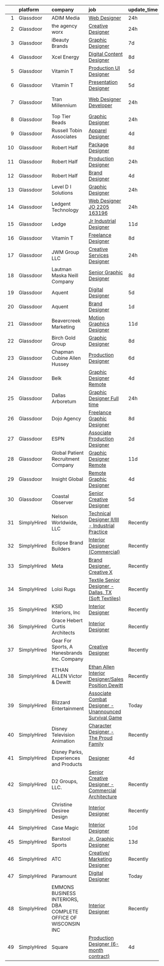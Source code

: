 

|    | platform    | company                                                         | job                                                                                                                                                                                                                                                                                                                                                                                                                                                                                                                                                                                                                                                                                                                                                                                                                                                                                                                                                                                               | update_time   | location            |
|---:|:------------|:----------------------------------------------------------------|:--------------------------------------------------------------------------------------------------------------------------------------------------------------------------------------------------------------------------------------------------------------------------------------------------------------------------------------------------------------------------------------------------------------------------------------------------------------------------------------------------------------------------------------------------------------------------------------------------------------------------------------------------------------------------------------------------------------------------------------------------------------------------------------------------------------------------------------------------------------------------------------------------------------------------------------------------------------------------------------------------|:--------------|:--------------------|
|  1 | Glassdoor   | ADIM Media                                                      | [Web Designer](https://www.glassdoor.com/partner/jobListing.htm?pos=105&ao=1110586&s=58&guid=000001811e0e37d8b7fb0f1f6c9da0bc&src=GD_JOB_AD&t=SR&vt=w&ea=1&cs=1_1c661e4e&cb=1654066657567&jobListingId=1007905274880&cpc=F17331D9BECC482A&jrtk=3-0-1g4f0se00r153801-1g4f0se0c2pv8000-e40207b08fac0744--6NYlbfkN0BQMKHQjxjBsnNBi8J4bHDqE5hUr-BcChr3ot8YlRgznRryYqwhtedggoa2K0QHpAQuZ8JRKhxofVBUya1JBBXMwoleZSj3j8PmrXEjLhb_0IwbcjmWd4espX_VjNznB1wgqv7CFSqNYMXiGe7TlvxdTNqylDLNHlAYbzx9bIe8TvQDsiHIZfFkv8lGLISXU5hilgspcR2-cIXZ2dFHu1NZeSoqhinwt-a6S7fcaS94W-c_ilMhJxalPCZtJus6o5S5DmVYQ4y-cyeSieJAfp3h8wT4TgWyscuxAzNNT55tKBPWqhu9haBgBRqJ8pg8QLAxO05dhVTAtCzct_F8PPAql9xotYq1RljbMXlSv206fowNKf6tFB0cUsFjQP5jFVr1X7AMUfpYrIsLw9KpXLIp6echNe7xzO2jmROdFLtq8vqr-Y96u52F4q7J20Ivvo8qMN0aXZEHtiDu5wxw1fMYVGQV0GXPXeDSH9NWCVPDuZG0YJ-lVtwv3sry5lzgtNs%3D)                                                                                                                                             | 24h           | Tomball, TX         |
|  2 | Glassdoor   | the agency worx                                                 | [Creative Designer](https://www.glassdoor.com/partner/jobListing.htm?pos=125&ao=1110586&s=58&guid=000001811e0e37d8b7fb0f1f6c9da0bc&src=GD_JOB_AD&t=SR&vt=w&ea=1&cs=1_e39611ae&cb=1654066657571&jobListingId=1007907439899&cpc=334ABAF5D42DC775&jrtk=3-0-1g4f0se00r153801-1g4f0se0c2pv8000-cbea21107617d707--6NYlbfkN0CNOKpjDIEH11s39GTuUki_mvxNbnX5BtDlH5CMrheAnKze_5JrwQ4joDkGUDohP_Q1srAZtikPiGTjdVOlzXJ0U6vOs1jkzXvlBc1AApXKEcO7f7Cgo2p29S-8yaM_AsiL2TPIOrMSjpy7rn9lv9nCoKvZItEfHCxUkDIuZ9Y5mVIpeLn0RAiDIwoBZjMVz3F3_ym7MWwJWXaffmgYPsrwro9_fa_foDwtXEYAPRd5FD9hQkhRJeimI3J5EvmhZ179GEm_Cg5Kkn8Umlhdq68iZ03aK4Ge31YQleTXJ4MJjny0SoKXyRF85M0_TTIAsh17PBp1ghC7khylT0CRhA-LYK0q22J_nYOob73Er5EQroZ24o-bkrDFRR1zm3FTMJPt7boIgwp5TxG4sBSQHCUWQmdSXwk59MScvV2mCJAlN-UcF_Q3lwxxVnNBu9eI0bHgUmeWACmt8gg6Ucporqc90K1Csp9WYDCx0jYgz-sL5CRfTVU4ZsibPkrVRt4kpto%3D)                                                                                                                                        | 24h           | Kissimmee, FL       |
|  3 | Glassdoor   | iBeauty Brands                                                  | [Graphic Designer](https://www.glassdoor.com/partner/jobListing.htm?pos=106&ao=1110586&s=58&guid=000001811e0e37d8b7fb0f1f6c9da0bc&src=GD_JOB_AD&t=SR&vt=w&ea=1&cs=1_c5f6f989&cb=1654066657567&jobListingId=1007889460296&cpc=8795CF9063CD573D&jrtk=3-0-1g4f0se00r153801-1g4f0se0c2pv8000-6ac29f4d46719f01--6NYlbfkN0Bak6EwiWOi-lH95KQGz_2IteeDTGQu8PC0CTdvZEvB8aTxCVl-Yeh_qmspGBAX3vgbxoJuzbW3FoZo6byqxCXLwNK56gfZUKijTHbUINfxmFBAYcY2Zo0iMzF5nIGQKxFqPZLLuwSb9yYcLqtdWuGuYE1VrKOIl7uGDXH6xNO85maWtBP_MC4qKz8SMUW7d89-U3BqXVv5Qu-lVEe9LtcJ_u5oPMYBdteaGvFt-C7vkwpYWbHi5KWnha6UFHK1wq2l_1RkKY4CwJSZLodGNXV7PgPmVyK7VP8wYjIJbMAEIGgk2mCfbWsdBXfKBb9io3Zw5x0NHh2gVjkvqJBYqV2jumz3JjsuLTFzQx0PnYjLLGwsrOrVaR84rBJ1nMg1M73eDPr6l13fSuFkQTYJsISlHYCbVGGDUQP0aWpPkq703J2MIn4NnqqtQOcbs7csZxbpu1uUzfTPx898l6kQCYnst_3B6TauvuYiP1UBmS2QCMWafAJDfjBv)                                                                                                                                                       | 7d            | Remote              |
|  4 | Glassdoor   | Xcel Energy                                                     | [Digital Content Designer](https://www.glassdoor.com/partner/jobListing.htm?pos=107&ao=1110586&s=58&guid=000001811e0e37d8b7fb0f1f6c9da0bc&src=GD_JOB_AD&t=SR&vt=w&cs=1_840f42cd&cb=1654066657567&jobListingId=1007886372226&cpc=4B86475FAF393599&jrtk=3-0-1g4f0se00r153801-1g4f0se0c2pv8000-9542735f28a37fff--6NYlbfkN0B-1D-e_ZYujhNkNlYyaLjJ6FcVQ233icvY0YU3o2VnplwYKKdLer6igUsC2PaWrJM_ncx7Nt_ov0DSOBXr_VXa0tpmWCtvzFB73M1K5aVbbqkl0LoHQnJsO3mtc6I6iPBleCMYXR6-CQJeCBVqNQPfZEUwi2RgUkonola2kpBwUu4vLaKFz35YdFelgRnpqOZkoZNWHrM7U2RzD84sjCZ563x_0EeEa48ddsFbQHETrC_zUziom4FWN2e0EfyzodaVE_ocH7S_gACh_ji2RKL03rgTRYqFA6C9JwHPGPg3K663754Vej_OW6uE9w0oO7M5uns5iZbtnVBEgGX-lfHErLtcganCX063aoyIZyTB0qHFMYljpcjziCBavkrTaup_6ptPKqKC_nCO3V9Bvad6_3okKPPEsIaC-r4G0NyBX6L2V5loDTVyPxed577L1gkGl37iy1ZA2iVn-VRFtHzkxC8UuqenojILLxMTLqDQXps7ltw34ae6boAgB12c7ZCQJWFfl2R84sv-Rt7MEb2MeVqbRGeVLKbR93p1AReHnd6Z7T1S2ZRgGg429GRaiioImbmImtynLTOMy6Qop1eD)                                                    | 8d            | Minneapolis, MN     |
|  5 | Glassdoor   | Vitamin T                                                       | [Production  UI  Designer](https://www.glassdoor.com/partner/jobListing.htm?pos=119&ao=1110586&s=58&guid=000001811e0e37d8b7fb0f1f6c9da0bc&src=GD_JOB_AD&t=SR&vt=w&cs=1_30b054fb&cb=1654066657570&jobListingId=1007896614953&cpc=F583A5AE0DDDFE3A&jrtk=3-0-1g4f0se00r153801-1g4f0se0c2pv8000-5adc315e5e595a80--6NYlbfkN0DMrcEu7yrtATojKJA7cEzGQ3FdRGWLh0CZQInL4ECGI6k5tN82kdM0OKoro5eXmjrIH_8JlRMO7DBQl7AN6ytiq77Z6v7UeZ80BRvvDpHChSjzw3Q3ApckQPIGavq1FEmPD2jQSXj3otZXAP2SAog0uFopwqRyKmCCUqjnU-a7M4Y7_E-6qYS3zj_Y7GCvxPQbaPpAUr_A4itzj6nt368njF1VBxly3zy8-O1CqNYVbyQ10CvOteNbYy5JzhUGBHEdpfTRxpVhhr346m9nLYdc6Mj5XagkcFNZcWVgT4T4J2TVJ1XyQgUKVgtUoBYjJ5mRvSo3OWUhrVrQJ4opXQ0HvI4R5k09D3SKEPm8wKN6-rT0q1KB6YOquCq3pg9zzkjY8I4XvK_NK5AqX3tIwGXaEaGuxuyCgM060vm0k2xIgswlWy5-hRmtVuTToPmrjvl5iJYLTh5yd_OBZhk7QAAu)                                                                                                                                                                                    | 5d            | Remote              |
|  6 | Glassdoor   | Vitamin T                                                       | [Presentation Designer](https://www.glassdoor.com/partner/jobListing.htm?pos=126&ao=1110586&s=58&guid=000001811e0e37d8b7fb0f1f6c9da0bc&src=GD_JOB_AD&t=SR&vt=w&cs=1_ee344c9d&cb=1654066657571&jobListingId=1007895708278&cpc=F41FEAB56D215062&jrtk=3-0-1g4f0se00r153801-1g4f0se0c2pv8000-6213ad1dd7598d6e--6NYlbfkN0DMrcEu7yrtATojKJA7cEzGQ3FdRGWLh0CZQInL4ECGI6k5tN82kdM0cJmh4vC7GghNqSs49E41R2aElyf9wrr8CkU5ERe_HhWoJEKhSlp19J5ugPEIXO--bJrrfg1v4V3ych6PhW-0to6wLJ7eihCXQHrOTg0nmvKMB7qJ193VeBcBGPSLlBe_hpU536RibgC-gpqvPPeMv2hv5SaaRcRAdQnCb_02HhZRbx2Tk-OCuMEJYLc7ToUV_DKuizBTKZVtJjUEr5THELrkbq5k68clBnBzGwbmKNcmaLgGQx-0GbyxicHHiLVKx4XIoRS-sbtU1mHlJ8gBcE01wHoIILyH8oWzI6arSx9tLN3eYn5QiA8wbkEacDS1n-vNcJQUAqwSTcia3ITMX8OLQXoXUzeAm4v3XdBLixiYc94MFt0iBitG9bcPZJxwbAqwSrrBqtaf7373vWzEJA%3D%3D)                                                                                                                                                                                           | 5d            | Sacramento, CA      |
|  7 | Glassdoor   | Tran Millennium                                                 | [Web Designer Developer](https://www.glassdoor.com/partner/jobListing.htm?pos=102&ao=1110586&s=58&guid=000001811e0e37d8b7fb0f1f6c9da0bc&src=GD_JOB_AD&t=SR&vt=w&ea=1&cs=1_01ce3753&cb=1654066657566&jobListingId=1007907064996&cpc=E04C949A9101C6A2&jrtk=3-0-1g4f0se00r153801-1g4f0se0c2pv8000-4380dd67a871539e--6NYlbfkN0Cp_WSJKd_Pz82imZmURPbhd3kYBsiZi4lpMLOH6vOlLMqbuwfEg4rdTEMnNBUa9kdT_zKWeShT6Iyfg-zvbcXqMxZRL1CWG_UJnWCuwoVz0jZVJFMofpckzbgiolrzAYHQFt16FPjyJ9TiDsaJTrGWQ1pQF9vVqNLYzyETa0vpithecWJGOCIgm3hICIr4lTiL6f2lonNpQOEc8f8FnpoUySjInUbn3XzaTbCUTSUVjLt9TtI2ee5NeIHD2ZX7FvJ7lgQ21WjfJZeoHlwjMxFKIKEzg0IEn0cDw3FcgNi95Hql_e96knKeRyyc7EWh0NAMYPzkiEidLSofC5P2al7-osRmNGmhl8Zise_AiCpESFKDBf89vibohFxS9cR9okAai_Rwjgdy5ylyoa9lsl7RyzFp8_AnuaLdfSdUPr-pp_HY8-XNdYYCsIYmeNwYUZBitQHA3keHN5Fe2GqW30NExu8bA2_r12qz5yDkhX7MCGkK56nvDI024btNtmldKN3CQAUfN_zWCQ%3D%3D)                                                                                                                     | 24h           | San Francisco, CA   |
|  8 | Glassdoor   | Top Tier Beads                                                  | [Graphic Designer](https://www.glassdoor.com/partner/jobListing.htm?pos=103&ao=1110586&s=58&guid=000001811e0e37d8b7fb0f1f6c9da0bc&src=GD_JOB_AD&t=SR&vt=w&ea=1&cs=1_d54250e7&cb=1654066657566&jobListingId=1007905274462&cpc=5FEB1BEB8E14EF52&jrtk=3-0-1g4f0se00r153801-1g4f0se0c2pv8000-b92a241b69feeab2--6NYlbfkN0B_LW72yx6XALo5iAcuqfwz76CHnEgjdF5aYhub4wsZ0l7hPbNjQdrGsYy9ahbShww7jW8edhn0eZRb0ncq4KnZuD9JCBNqQSchWrnDVe6bRnSaQdv6slBagv7K7f9dt_l2-_BoYb7fb59YeNwkZbh5RLm6c02IjONAA8JC1OFTVhBFFtNH0Qv-_8BDmrNxDVWhb00cS-cdBJI8INJB4yLmONHanRq5M00fd4sgxUIjAG7KxauS9VIPPKGxvy7xft8uwi-Lph6ioAtrpscDQCFFzDX6bWDC-9KV5RjvRJPdpWQSTQBwxRaQ2x39M2b0t_I5dSSIXhBRcbyAOorgGyaj4ggQSX_ezhlP_kyehw5gJ-vlvHYTHvq8t4T6yK9DepcxW8oWp5FC2VvdViT7OK4BDX5mAWq90RfzdRJA908E5w5KrPP0F3tvwtARsdWFY8mz53CWNA3T3mJefH-2fW4Kmd5pnWyrfbcx2JX39ZOU4XBNTVZtFjnqIJZ09ptUtMA%3D)                                                                                                                                         | 24h           | Tallahassee, FL     |
|  9 | Glassdoor   | Russell Tobin   Associates                                      | [Apparel Designer](https://www.glassdoor.com/partner/jobListing.htm?pos=123&ao=1110586&s=58&guid=000001811e0e37d8b7fb0f1f6c9da0bc&src=GD_JOB_AD&t=SR&vt=w&ea=1&cs=1_4e69f73f&cb=1654066657571&jobListingId=1007898526423&cpc=654405A9B1E0A9F5&jrtk=3-0-1g4f0se00r153801-1g4f0se0c2pv8000-084e6e4fc4d0e6cd--6NYlbfkN0AmAEGG8avFOUzrOsHfiknRKtH3A0Y6LZHoukWLvPWvQJxCZcAVCIDFyzk0WrVdXvqEEjfITuwa-D2Ik03CkY5AiwjrnBJu9hrLvu_iB614SF5jhJBybVtwIdqD9LiHTByLa_bhz8jSwi6DQgZNWtPT3Az_PyJUdlXQMtLFf8weayrHP5ErbHDvPY6tEdBBRN40IhYoHwWvQ3BxBRLaj_e7fgriPMKOa9u4VLyevyMRf00TFiqBCJINW8BJBeOQyFLJTnfjWMQ5I7wWdJ1jS9DrYMVphtaaFdbECzXuw88r3SwOtYTiUglDQf_0oSXL07koCtPGLrdfa9INYrDki-LnizjfTTBGFcFrXmsbC2vVvIa_zbmu55qZmOvo-hMIQGZXWHCUmzpiuQMMgY6sOOXQD_oQ4yhvAK7hJjwC5VKVCUUZhf3KesaxvXPqqWIJs3bAy9V0OYqJfrDEQTWNAhQZZS4XZr_iO9PVIHAzk1h5IAzrdvzMiHsu3SqI68yVrWkQAgA-64crpu33p90YLFCg)                                                                                                                       | 4d            | Beaverton, OR       |
| 10 | Glassdoor   | Robert Half                                                     | [Package Designer](https://www.glassdoor.com/partner/jobListing.htm?pos=127&ao=1110586&s=58&guid=000001811e0e37d8b7fb0f1f6c9da0bc&src=GD_JOB_AD&t=SR&vt=w&ea=1&cs=1_0383d100&cb=1654066657571&jobListingId=1007886748215&cpc=451933188B21919D&jrtk=3-0-1g4f0se00r153801-1g4f0se0c2pv8000-4a275d02628676e8--6NYlbfkN0CpzDdaQkua3np5pkmj49lKioZwmwxQ-yx5plwbYmV_M2CLBDBrPEXoJ_6ZaDPr6_B_SjzqK8-ePue-tZ1-lih0Rg7KNZgAfDVb4i6l-C9DA7CGSd3Y0C6dONvLfv0bbWp4ZRsun-qtTfxM2uUUMD2abMPPvrGeQ3FPBjailEQuJ5quq96ZlPIKvLNMMjX0yNZM6Ya2ojYfMUf5uaM4zrFDlH_8XY9usxPQ1FqYFhh0L5tocoWsfqiMtFxclgAE-3KFVR1n7wnos42mvep-OI1iuPxZ7mmjsWpBGpt-ZJjDokU8oAjNQCb-QFHbh7U7LpIeWGe6IsUcdUtS3GjHggIPwEc9VODpuH52pVyrdNkQuF_zwS-q3X4dwBp8f7Euvju1H5uMBXJfy2c12h7JUdDhRhalrj-xzpMCRMffSyaDeFuo6vvBe3hGicX40gpW3UV1ZMecIVWQjrg9jUnsU3RLsNcvSlc11LarJP2dEGIaQP0nVQWPKpm1TXN8PvCmelXK8KBD183C32V1K0jKY4ldY2ut_uLrBAnChJumsfV5mg%3D%3D)                                                                                           | 8d            | Charlotte, NC       |
| 11 | Glassdoor   | Robert Half                                                     | [Production Designer](https://www.glassdoor.com/partner/jobListing.htm?pos=124&ao=1110586&s=58&guid=000001811e0e37d8b7fb0f1f6c9da0bc&src=GD_JOB_AD&t=SR&vt=w&ea=1&cs=1_db11b140&cb=1654066657571&jobListingId=1007907399529&cpc=FB7E4A1762AE5BEC&jrtk=3-0-1g4f0se00r153801-1g4f0se0c2pv8000-f1bcdc9ee05ab934--6NYlbfkN0CpzDdaQkua3np5pkmj49lKioZwmwxQ-yx5plwbYmV_M1dPHXZSDPCPsE0q9CPNUjomw7Uxkzp9BGa1TPq2b82fGaOPJVzvfQhF2TdsQiw_H_kuZQTN0N_b6Ba81gSiPYMJNIKrLjSpN1z_6b9xCX16Xr8RmsCgpMlIuYJ1aOkk1lNYMjWL74AVWfgixQquVWSJ_7r7_--liAx_onFxr0sTKp6dcx4bXlB4Sx7a0DdYMwzt5e2DpRHjd5282rPyZVkNtlxNwHVjH9iPRNefYOLK673DdcmoTXryxZX5qIZ7vjuNKF6hEXQzEAA4uIEMZra01rf1caeCe_QaLtCoXngEyfkkYc4KBxGdUcH1xWrq3zuqEd2D75buE_fHdWgjnKu-fhCgPpnHCpjyhVY-nT-QGBqTsD0Pio1UjcTrFg8kDUYHqQiUR15ya65LOBWcLAxAyJ2S-IwmOTeHi2KuWCRI4KV3sP5xe2qGeNX1-OzsQnMpoC9xFyA02nAJDxzkQuH97mkQ1FVOjNeyIsLzQs834ordBolMOFWSymCs80VgLqy2B3JqkTeV)                                                                                    | 24h           | Seattle, WA         |
| 12 | Glassdoor   | Robert Half                                                     | [Brand Designer](https://www.glassdoor.com/partner/jobListing.htm?pos=122&ao=1110586&s=58&guid=000001811e0e37d8b7fb0f1f6c9da0bc&src=GD_JOB_AD&t=SR&vt=w&ea=1&cs=1_3fd33e0e&cb=1654066657571&jobListingId=1007899188969&cpc=F4EED0218A761C36&jrtk=3-0-1g4f0se00r153801-1g4f0se0c2pv8000-1365bfd008a6b3bc--6NYlbfkN0CpzDdaQkua3np5pkmj49lKioZwmwxQ-yx5plwbYmV_M0-UVVHCKd081IjkdtVfCvT0u337e1jU3LxFEbnfX4a8dm8LhvwRgMFjUWwJrrcx30I1yWg4D32XQq6ZoSAsfi9nKcmfdYIM-shq61FUzFFuYYhT_TKDPey8uiaz-pLB29gVf6_sUjc1DNaCWWPV32TlXaZSg-tRpalX7mDcBJkJtI7T_psqSeTvzWQHbzVLZZjCS9grmsZA6ylq4qpvKx77fshVAfGUDUtgqg_Qk8-Rh0rqcGscP8RcatxZrKP576vm-zGvzzKBxTClRZkHw_HOX2V-w4HimYZrmIzb0UcOQvZE3O6EA1LG98vToTGGshEPaVAO7kPhZ1E_hn__HTTyySxBfWYdeiv_7em0HRSnQlPIBAEniC3shIMSfIi057qJfcAo21ckSgKclg3Wqi3jky76UhLRiBPP9VwXpQOgpWYuWKpNvSb-VL-l30LmHUa5mSx2lsqQs_X79bTW0rtjPa_Xny-hHEGXY6Di0LQEjIAzhEfuPFbewyn_PZbXQg%3D%3D)                                                                                             | 4d            | Metairie, LA        |
| 13 | Glassdoor   | Level D I Solutions                                             | [Graphic Designer](https://www.glassdoor.com/partner/jobListing.htm?pos=110&ao=1110586&s=58&guid=000001811e0e37d8b7fb0f1f6c9da0bc&src=GD_JOB_AD&t=SR&vt=w&ea=1&cs=1_ae475b17&cb=1654066657567&jobListingId=1007906041181&cpc=BA15C3E50D27FFE8&jrtk=3-0-1g4f0se00r153801-1g4f0se0c2pv8000-c52f0730a64aadeb--6NYlbfkN0DoxpoMtjotM0veAeAvPnoGGr2G-OnzvfwVh4tR0PKSS0wPbv5Gf1fb6TgCQ_258bELZnX_D70NyIxZpNBGJcOOGIGFdXn6N-o73sT9zUK9VT3Bv3rOGDHZGkYrEHPic3-OzvfLRu3p2nQVJePBh45pS0Yx86PLwatIj8N4kMS54zFvhIW7VZqQ15FxBtVarwD-pDwWwBBNptEeygmRrKy0Hk7sgzCK99fnr7qLWpvfaW0M9XvxhYjyJEpU8FDD9uY71urtgJZnn0CPTKrYZkH9GzICLaM_css1s7xmc45La2lviXy-yBHim81WLLMhuJYhKNXnYeelodCqv7be1-7-woozDiJWMO0iaxT_p1FVMJeLyhlr6qZvLeQKc5IEkpXZDU7A73Jmf-jLJslRVgvEBn4SUDi4XOLJthYXy5Kh7mze_7ek1p8OaXFkmYXtqXk3QTWOuB5DadLc5Lzea6SPInWlssry1a6I4ZrJm3ZTuxxo_VuuyXOV9Rs4W8O-hcJ6XsmBaUmhbQ%3D%3D)                                                                                                                           | 24h           | Remote              |
| 14 | Glassdoor   | Ledgent Technology                                              | [Web Designer  JO 2205 163196 ](https://www.glassdoor.com/partner/jobListing.htm?pos=120&ao=1110586&s=58&guid=000001811e0e37d8b7fb0f1f6c9da0bc&src=GD_JOB_AD&t=SR&vt=w&cs=1_bf449b8d&cb=1654066657570&jobListingId=1007906723309&cpc=B076152010A3B66C&jrtk=3-0-1g4f0se00r153801-1g4f0se0c2pv8000-5a282bbbd631a6a0--6NYlbfkN0BhfrGGbcblirJ0_oD-V1jJ9SBvie1turFDKTAe6KCgNxcglQf_GDNs19Mxti6n_Sp54F89_heYYRzZJ9hO0oJi6IOcUU0cZVvCIU_r_CzZNI8hxIpCkBfxu0IBCaPQSrkiG1Or76uXPRWqvTrkMQnnWZ4reEK99lkCGsqIyhc-mM0mmlBm3NxAEoIUXSE_pKn7pvOQzp8lsxSoH7UGaV9tP9MdUcpfQIoSsavp46ai3pjwoIpfGiR9m874t7t0noat3ppyxuX6BsLBa4j7PniWA7IyxIxEOlEqkxbBYwgWmBlkcw5GTxjSGrrU64H9v02oA1_KauOJ3A8R498txguKE7jpbw-a_vwMKREXFK_H7T6ooBKdsUajIKrZF0mWoSDpNsNB5asoIdGtaOeuYSuhZzAQH8KkkBF6rr2vLjqCnZOf4h-KKaFS5A9dc-7Luw6jWM5XLomrYHntaYAK24b1NlKh2s3y5A7JK8MkACWUwgDplbNWP0iHURUJutpwxztQ0coAwPygXAlpVsUqPVW1zmT7lvh6yjWFYSgn6MJ-rDG9Dk4eTDaTP2RRDj9E5IMdzVTg5Oy5BdbtBn07eu3Yl-efSAllCE3PYLhf4_x7NB8i7qYvStAcDsFu4zokFoU%3D) | 24h           | San Diego, CA       |
| 15 | Glassdoor   | Ledge                                                           | [Jr Industrial Designer](https://www.glassdoor.com/partner/jobListing.htm?pos=114&ao=1110586&s=58&guid=000001811e0e37d8b7fb0f1f6c9da0bc&src=GD_JOB_AD&t=SR&vt=w&ea=1&cs=1_04346291&cb=1654066657569&jobListingId=1007880598301&cpc=B101C867B3EF2D75&jrtk=3-0-1g4f0se00r153801-1g4f0se0c2pv8000-7c3575d754176f72--6NYlbfkN0C_bdomULCMYHmvSZroJYiZiHAknz6rPhJxSxa5793k01V2mtAYPiF0ZA5Kq9Ek0dkctGjDxsUYw6vBv8-jl5njD72ovgSTN5qULkZ5yPLrV7-J45P-7u4A7FgCr2HsoJdAFIJQ2xzJbvxG25Q22XOdkXM621Y5c6Hu55GOLtVOZ0qPTt6LeF_LRovmJC-5SI9fTekPU4Zgdjnz9Xh1vcO6HzQ-p86wlSTcRmOHaZzz3-fAdAOHSIAO_IBsnhQvEbmCPkEEVvLlysmbrJsewU5Styb2zF5wuBIlC7khfapw1Y6_NBN-Zv709Qlx0CzrGbvI1Wi35C8BR_MHfK8GG3egIIMpMSChx2DM341wYX-4BkS3Ddb_G-pWjBk9JQE7cs_BJgHOimUu1xcR0bM_PhSvIVaEhDWbprNxqGh-4SFB-FK2qLguYG4qtmiGrgKf5z5_JaBuC5VYj8aN5hX78OsZKnMFFeCi5AzGpVdRqDQvqLDy2xLwDkaBLi5fzQrvRP4AJWud7fnfQCkHK-A9gf7r)                                                                                                                 | 11d           | Katy, TX            |
| 16 | Glassdoor   | Vitamin T                                                       | [Freelance Designer](https://www.glassdoor.com/partner/jobListing.htm?pos=121&ao=1110586&s=58&guid=000001811e0e37d8b7fb0f1f6c9da0bc&src=GD_JOB_AD&t=SR&vt=w&cs=1_8dd1cd77&cb=1654066657570&jobListingId=1007886606457&cpc=F41FEAB56D215062&jrtk=3-0-1g4f0se00r153801-1g4f0se0c2pv8000-2ff419e625ff879c--6NYlbfkN0DMrcEu7yrtATojKJA7cEzGQ3FdRGWLh0CZQInL4ECGI6k5tN82kdM0cJmh4vC7GghVxyrUzrjmtHL2XXE1xu1WKn47zudU_8G7rKAeR5STyoms0UwUagd24LgO-MmLJh0bEVwf0VV0WMipix3sZShRi-pdAuurRcY5e-lstS1LNmaOLGXmNDoHg9LHdVy7NYqRLNgo3xg-vfoMZZoE28ryqQjhK8YWmSGzxYnOoDXxDN9S1j4Tj2XwrpE0M6wRUA3Ga9f6m4hJk12yld3Xr8MJEoy-uMmo8YneYmY_yV5x_W8c3X2pzdMJKYrQPkt1PYCvMuPvYB2JxFTq3Zf1WR3G2ro-u-cXUVt_LFVVu3zvu-s08r9z1KzpIHTHtHy3F0UkHWPmAGG4eB5xpVlY0aibnKC4PbqwNml97p46rVYWRWkTsaJR5fLoX-dVWeT4tINWGivqo4HZNA%3D%3D)                                                                                                                                                                                              | 8d            | Boston, MA          |
| 17 | Glassdoor   | JWM Group  LLC                                                  | [Creative Services Designer](https://www.glassdoor.com/partner/jobListing.htm?pos=112&ao=1110586&s=58&guid=000001811e0e37d8b7fb0f1f6c9da0bc&src=GD_JOB_AD&t=SR&vt=w&ea=1&cs=1_25b39a20&cb=1654066657568&jobListingId=1007905425088&cpc=9952A63AB06E78AD&jrtk=3-0-1g4f0se00r153801-1g4f0se0c2pv8000-bfa67778bad70a8d--6NYlbfkN0DHVKw4Lc_VPxof6cyRCvpWnih9yq0mMy6_U5DbMCkIIHtelw2s2Kp_wTWEl_fjtohp9bh9jo5fmAaJq53HWtqufMWe4O3dZbCQGBEAQdeSQBW4DPq46wys_gUv8P5QHpGBA-TYRHfU65zIYfoxahFAGG1YxRGzlXfiP6sT9HMMrpgPj7miXMCAYjtfQPwMPQVceI68bkaaU0kWqDRc-m1w5Qh9gQjcSDCmaujvS1L-0JECdJtltYQ8HwtntyKxqxx17xmH0x-N0YKjIPa8jDiEqz3xZTbAcjKy5dEHS8xAyoakPfbAZeJD3s6muneFDPMSYxfsBPO9TIF2IjsLUrm25jnb-lX2vfyqjUE8DCvvERHFdd3-MWD8tQdxlmxILdD5fpvlMta2Iipa53wsKftf4Bkw1llPdzJFySqB7tIO89R_PQjvyVGghTLWP2gfEKkaCjaAvG0bKtkZ7WlrB4Hyq15wFhrt4xd1D8aLZcURE5PcDuc71taDYGepyYrcjlI%3D)                                                                                                                               | 24h           | Newington, CT       |
| 18 | Glassdoor   | Lautman Maska Neill   Company                                   | [Senior Graphic Designer](https://www.glassdoor.com/partner/jobListing.htm?pos=109&ao=1110586&s=58&guid=000001811e0e37d8b7fb0f1f6c9da0bc&src=GD_JOB_AD&t=SR&vt=w&ea=1&cs=1_3c57d8d7&cb=1654066657567&jobListingId=1007886319562&cpc=217C45A42544DB93&jrtk=3-0-1g4f0se00r153801-1g4f0se0c2pv8000-42556d4369843361--6NYlbfkN0CH5AJMdvbiN96cQBW9blonJzxN5UCW1KPOX2QsoH-XS7L-5Av4XGA-go5EhKmTEMKH7p0FQ4RPcUw0sfxm4PxsdG14V0uat-DbGzzQRgDq9oQi4ChJflP-7x-qE6Qph9_-2rhBpMKc5-QyOOgMy3J1q2IwEgtKK7Q4qbh_-FJ3PAZUu_5lRrpWL2C8gVTqNm4UsVO3EvfKMiG_3U_z-Nb5DAuLYu6lWmmAN3NsVvDBLqoG0X3tiMA0VUxhp-0D7xGMeenXL7hqU3S__6DNHHLOLTD5tjxYo2cFIJnY1gBB4VeIXGs2sg35HPjFm2t4kKqkxWIDHXloPoAbSxcIrhOEg6ZS4fr3Oa0i9VICgnwKrnt_d83bgCCCgMusymyuyKNSH5NoajoT6boAXasD1pbCC0cedFYx1LM7Q7I0r-YQY0FXUCUM8JiP5OE3-LpWu15K_fJO3pmMI8tA3n8XbkiT3fi30JABCRWCFZteb8XV9YdwlgXjAFcPYMRODflbDuA%3D)                                                                                                                                  | 8d            | Washington, DC      |
| 19 | Glassdoor   | Aquent                                                          | [Digital Designer](https://www.glassdoor.com/partner/jobListing.htm?pos=128&ao=1110586&s=58&guid=000001811e0e37d8b7fb0f1f6c9da0bc&src=GD_JOB_AD&t=SR&vt=w&cs=1_a0409c90&cb=1654066657571&jobListingId=1007895205431&cpc=334ABAF5D42DC775&jrtk=3-0-1g4f0se00r153801-1g4f0se0c2pv8000-fb253fd7b978485f--6NYlbfkN0DMrcEu7yrtATojKJA7cEzGQ3FdRGWLh0CZQInL4ECGI9gD0Wolx9R2EDT7B77c2cRm0cP9rnJz9RfH4MgCfHGaqh1D4obt53WCG2el988sbWSB8eAHBrxBA6q-9YiXTeM9hmzi4VTCjbTJ0Bd_lNQUwkTA6iNUstwIDS8xuR0sUlnjItpO7k5AN3tsyR0scP3W2MRdrphlfVHpV2bzv7V0r8Q02o1MkfkX2L3dMNx2pz33UqbtrAOEjH_zmXeznB-VCuSLJyDwc743dUYYEVT4h0zUM8ChTtfF6o_w6ZPJmSQxWFWmyZtTHMbgi3sl1RqzIvRs5N9BamANBz_mVAssgSHpeCSfqgLEJJv84aOJ8sACWzojcogaO8WwIMYqfqx7spRJmOF33q0wRkwiNpfUwSegyUT6tFmJf91ozB_7zGDzEWACjJotN3fVMl2oZOU%3D)                                                                                                                                                                                                              | 5d            | Remote              |
| 20 | Glassdoor   | Aquent                                                          | [Brand Designer](https://www.glassdoor.com/partner/jobListing.htm?pos=117&ao=1110586&s=58&guid=000001811e0e37d8b7fb0f1f6c9da0bc&src=GD_JOB_AD&t=SR&vt=w&cs=1_94472e94&cb=1654066657569&jobListingId=1007904361036&cpc=C19BE7EA145E205E&jrtk=3-0-1g4f0se00r153801-1g4f0se0c2pv8000-3a74673d5f60b33e--6NYlbfkN0DMrcEu7yrtATojKJA7cEzGQ3FdRGWLh0CZQInL4ECGI9gD0Wolx9R2v-Aex0-GK05aw9RU-KCTKzrrYCMOIvwsh01nDuVmhWGneBVfajRotrf6oeh0iwtu_D2tWy7JwFcLdEAI3up_G04IyGerZfVnzbcNaDnkjMpjoBVVN-JApM31uwnayvOrdr08VloqYCZeN6Ag4BaWjpxMNbFL06EKhEhqdVvemIGKVeXN7xd0VZ9UVZHTISuHmh5827Mk8m3OT8LwgX1FewqhVEuAhqxI_eSNmXo0Z-5JNysQ17TP0oAxFK0Net491q_r86AW8Pyo5VZz2VTzhD0chZA1dkv_GWJmr6VeysVJIeepAXWFs7l-pOSKrYM4_J8ELT1gtFlnkdTbNFToYGqIa8oPjpG1Jeu7uA7HImbSe4QNi-S8BtiJDtH6OmtYnGgYk0pkjUQGVlkr9YKqqA%3D%3D)                                                                                                                                                                                                  | 1d            | New York, NY        |
| 21 | Glassdoor   | Beavercreek Marketing                                           | [Motion Graphics Designer](https://www.glassdoor.com/partner/jobListing.htm?pos=108&ao=1110586&s=58&guid=000001811e0e37d8b7fb0f1f6c9da0bc&src=GD_JOB_AD&t=SR&vt=w&ea=1&cs=1_81d08d07&cb=1654066657567&jobListingId=1007879828869&cpc=334ABAF5D42DC775&jrtk=3-0-1g4f0se00r153801-1g4f0se0c2pv8000-be841484bf7f0484--6NYlbfkN0ByU0FHAGE8Rp4NPc9-H8DgfeRBrqv43rGJK3-I8PCMGIPgQp1XeTc5Y-b8q4DK8SuOC0OTznEP4vNNQbO-h45nwMVedvdSgRHOh0fm_BCTgDbd4aluTA8nOarBEkIk1x5M5BMaHAp0X5p-QOY5xH4Z7wwOz3YinW6LD6SAAMcUxv2bOBPKEu_Q6ouBxWB47lprKafo29qQcyigryjKUb-1DmKxBFe2uT0cl9zC2mFf25KOS9IYjsX4Q283ZKCGimTsQrnjJxgjp1A_q3LXpXtbDXjxvrUlnN_t84FbBPHcVHuyX1lWeEe5QPRqFrUYPm9lyfZc9WUBkZx3esAJvWY2ocZs9LQwn4eYIWNHw7fY8BUtKmvmOHBY9T9yHM7m54Fo1JcEK0zNdwC4BKxsuUgn9Gx7RX2r97Sf3UTMkAx5nvipejjtswtALFf4xVoCmSvqdhan_WotZAs2jW2lRfmz28gq6lIjuludJ7yBYiC7pS1LVicqEj7e)                                                                                                                                               | 11d           | Remote              |
| 22 | Glassdoor   | Birch Gold Group                                                | [Graphic Designer](https://www.glassdoor.com/partner/jobListing.htm?pos=111&ao=1110586&s=58&guid=000001811e0e37d8b7fb0f1f6c9da0bc&src=GD_JOB_AD&t=SR&vt=w&ea=1&cs=1_f353cca1&cb=1654066657568&jobListingId=1007886476180&cpc=8795CF9063CD573D&jrtk=3-0-1g4f0se00r153801-1g4f0se0c2pv8000-5aea5d7d3ff2f61e--6NYlbfkN0BQjTKa63lkfgBCT12W81KXyrDMGXWVAErlwTZKQQBzmW2syPYTxeMxC7EYdiREAI4QbNU1B47TE3zkAZ0bvhkmY0xmM0FZBWKXfAql_pA02sruSwlXjwfxsUON83erq-MnN7J3MTUeCquSRPGzwh34vdBpybKEswnIWuBOs1ZVgSoI2DyapVrrUcVrolBeOxDH177u_jxTQ_2zLoNjbhgr3uYXxGBADEKv3IUppj4Vm9lCMCkvFPJhjZBySlS4O88YuYIFh4BGP-4k1IadekMqWSjLftRXUQPbK2hzyQ0wtRNoG_GLT8CiGh56ebOuEzawx9FOxDIC60p0h3UzJHmNLSuWCAxJ8cHXElYV6n39wti2ijxYxP_oidVSEyOtNPwV1i-bBG5oW83slq8epPROvlfBKoIka5Ma0BxSjTtMbSdjLsDDDOixi0kiCN0GNOywM7k0RBztZfFqDrboMDnoumuCSZJVA6GNMbr1ecxbpZaeRzRw5c2s)                                                                                                                                                       | 8d            | Remote              |
| 23 | Glassdoor   | Chapman Cubine Allen   Hussey                                   | [Production Designer](https://www.glassdoor.com/partner/jobListing.htm?pos=116&ao=1110586&s=58&guid=000001811e0e37d8b7fb0f1f6c9da0bc&src=GD_JOB_AD&t=SR&vt=w&ea=1&cs=1_142184ca&cb=1654066657570&jobListingId=1007892914571&cpc=8795CF9063CD573D&jrtk=3-0-1g4f0se00r153801-1g4f0se0c2pv8000-01075545266fe10e--6NYlbfkN0AwpQonFHovsjrbB0caNaVhaaF4XJbxngnhhhEYxOWVSyurPfCUruLFn44mGs1-NU2CLNzoYEX9QR9hANyKcbcus-LI--JYYbvfM9V0XkSJtGjjfMSdbkJTC7JvYS-ADUFHTncEiJBp8HJqaIvDGaS2RLzvuyOmaHn_H4MPO68v2toUD9D8gQLzZjtay3nlO2XNeeALpmPQzWzqJ2K1PxHWXK4Sl_--_UDwWtEJ9zDx_M_PB2UAOO1ZNFsBMsEpu1Dow2QLxsZL1rQ3m5UVz0q6yJb3JO08Gh-xL5dC-zKOA43HJ9AHcyAhqYoD2jgUOsfK_cfCpg_eKO18_LBWBqV9iGFdyVySnYEm2WShKi7uG3LW2hO3IVeaskUbgW8Z9YGY3iqm2vYP9BwPOBtgrSDtIn4mlfI-IRS_zvLlpDVGP9CCe43bPAeeT6Wsbkxkp5irwmRjLPokvsI83jkRPyvclc57hnHo4FL5KAa1_Batlw%3D%3D)                                                                                                                                                        | 6d            | Remote              |
| 24 | Glassdoor   | Belk                                                            | [Graphic Designer  Remote ](https://www.glassdoor.com/partner/jobListing.htm?pos=115&ao=1110586&s=58&guid=000001811e0e37d8b7fb0f1f6c9da0bc&src=GD_JOB_AD&t=SR&vt=w&cs=1_dfa88585&cb=1654066657569&jobListingId=1007898632091&cpc=47CFDC01B3F81FAC&jrtk=3-0-1g4f0se00r153801-1g4f0se0c2pv8000-f9a1c4d02b729b63--6NYlbfkN0Da6J51kXWVbKwKvqLrPU-n_Lo8-YIDkUozJ5xEI5XbK5RbcwwFnbOzbi-PuFpPYiorUdFPehLafjDFQqwAaCPmWryCqqM3SqDTMdqG-oGSX2MYPpCKSLaDQSFYsGmUl7pZCLbi42L2MOM1tYE0rvdpIx8dFNB3RprgBUshZCGng5ES-boqjdjMdR2d9_5yK0Tvc_g5CEcK5_MrsZwHH30j7wmgPCwKsNztNyEkmmCZY7F_tEPPA7dqpEx6SjZNmIckkq21vPBwI4cyfWW0W19lQIYSSbUU5KgTwWEOLoPXIlTyM-s49-7eZ5-4_TDMk6Hje1qxsADNY_KxccfIpnlKkoZ7uwUhWiAGYOio1G6EXaH9BNhgdbhsIv8zoJKAqD2fx7k12uG5-2BXF8EiZv_Htxj7xpPhbuRhw-k8wUoVakxFxkTFr4ikxLt7_UcNYSkoJ1GScejNAoFScwtGPM44PNrYg_rF4g3J-1ivXDQ1Ib7iZQCdWXredIKWyPCQaJXnNttOJ6dlXxrimlGGtkXwD5r0DInJZYUgejMNbQydl2OX_ahCoCPc1quDs8BT0ok2v0-uHgTGrybzX5FcoBaF)                                                   | 4d            | Charlotte, NC       |
| 25 | Glassdoor   | Dallas Arboretum                                                | [Graphic Designer   Full time](https://www.glassdoor.com/partner/jobListing.htm?pos=130&ao=1136043&s=58&guid=000001811e0e37d8b7fb0f1f6c9da0bc&src=GD_JOB_AD&t=SR&vt=w&cs=1_759a784e&cb=1654066657571&jobListingId=1007907530776&jrtk=3-0-1g4f0se00r153801-1g4f0se0c2pv8000-b3dc185d69532125-)                                                                                                                                                                                                                                                                                                                                                                                                                                                                                                                                                                                                                                                                                                     | 24h           | Dallas, TX          |
| 26 | Glassdoor   | Dojo Agency                                                     | [Freelance Graphic Designer](https://www.glassdoor.com/partner/jobListing.htm?pos=104&ao=1110586&s=58&guid=000001811e0e37d8b7fb0f1f6c9da0bc&src=GD_JOB_AD&t=SR&vt=w&ea=1&cs=1_20e54290&cb=1654066657567&jobListingId=1007886314219&cpc=B101C867B3EF2D75&jrtk=3-0-1g4f0se00r153801-1g4f0se0c2pv8000-e1971c5e7f865864--6NYlbfkN0BJ7SxFFu0QS4s1WksMiRI1tKjLJJuNPDUQ_PYvNvf3fpUzcpH-6oJ1gM9ZieZiUVApO4EXtJPJ4hzvl3ekleuOI2KrkFbOcArk2rtAUlVu53MGm_q-S3UTLucUxmWS18iyZvJQrtozoBbkMf2-jh_fwPDIZahjC3Rt9-KJN3IEAo5njvaWVslXID93r8-9Ey73KBNFWxSz4z4CjPGwX8_Q3TcYpe5HEQ7AeSZ00tC-fD0xB4WsToKc8Hfh1zsIPNp04q_5yiwqdgon1nyiOcqFnhSefILrTlp0r2RCxl0OrhVB_u4PX8x8p5JnI3vzQDlyTfBHtoZGxhSBF513tXOdshcce65kyb0HGfAQZFACLuFpA3xtSrHFfPSYFWuHV0EucxuRsD7Z57yrRKqRqelEFHUsviBGkE26BP3or-hlDHj2PBQya_63UOy3fDOppMfaoChe7M0B1quBS1_y_GGJQEAG324kiW1Qoo_PoVnbf3f008bhXK9rSNtcUZXkaiK5rdjpM9N5_Q%3D%3D)                                                                                                                 | 8d            | Washington State    |
| 27 | Glassdoor   | ESPN                                                            | [Associate Production Designer](https://www.glassdoor.com/partner/jobListing.htm?pos=113&ao=1110586&s=58&guid=000001811e0e37d8b7fb0f1f6c9da0bc&src=GD_JOB_AD&t=SR&vt=w&cs=1_5e08366b&cb=1654066657569&jobListingId=1007901619650&cpc=3DB599BF2F4828F0&jrtk=3-0-1g4f0se00r153801-1g4f0se0c2pv8000-17c814e3baa686e7--6NYlbfkN0DAFTyt7pbDCC2JPO79CSdi1dIb81yjczP5qsKcZIxgiYm3-7g-689Ur9xqU8QiYHXTyCCGyKT2nqNvH23tbHXnesddB4A0YQg1jOOnC7A4rDgRBHvlDWvPgtFAQ8ABBMh6BrE9lo5NmcQjfDwJGBI4hGe5mJPe9qufdeu32eOX6k4mh_Oa2svSUle0RCl-cbgWt5pl5RvaTsfi1lYbJ3fLY6fWJvk6YmQduE2iJVQHdEeEbq4H9rjr0pC1wO2_o5PmzQV0ytDeFwdNJQFU60zp-e37kZvikUR82naS1NmcTdL42W0iRyFcgVXzf59wRo6QiO8nlNouMlLFUVst4l4tr1dERwl3I1Jjw0K6P3Jgkf-pC9WUQgINUSbkOv15UXgp1kis08mQ2koXZEBWaCPyqH4hCq18LzS63auO2Wg0QyiasXLo74Zn)                                                                                                                                                                                                               | 2d            | Bristol, CT         |
| 28 | Glassdoor   | Global Patient Recruitment Company                              | [Graphic Designer   Remote](https://www.glassdoor.com/partner/jobListing.htm?pos=118&ao=1110586&s=58&guid=000001811e0e37d8b7fb0f1f6c9da0bc&src=GD_JOB_AD&t=SR&vt=w&ea=1&cs=1_631c9a96&cb=1654066657570&jobListingId=1007880042463&cpc=59DEFF8D475298C3&jrtk=3-0-1g4f0se00r153801-1g4f0se0c2pv8000-0e9f33046d399168--6NYlbfkN0AFCFO55fpwWo6oa9JKI3JcI2oWVPcccBj9Y6s5O2226Dvh15T1RmiKUF6Bkk2Tk4axy7BmDJNEk-4bU38DaWAf0IViGkiNDJcVuJ3arF6EHde8uaDds2_NFihIBGLUJyzP6hpVWBbT2dVTc7cgptTtrW8c2b0rzydJzE0q-XCD0EZUe9q9Ryxnf_XgUCr2_YVTUbsN7qA_S-6_kPHiBzEgGtGEVjlC8nhj5RpIix0yBIvJr1GXWz5oIS18MJRnRFzHkNIY4lzE7IPQrzpVL9v5zJqnI_K0xpzzzekvEU2uB_eqnLuxDZiqwdNUG75fYtrNsFOD44SQAEAfJJpw0NwWfXV45eWqfxqRBjDV79_o0Fuze1pa6tBR89b-1QSo3mUgivTrF4gBGNZSqK3FFVfNdMe9V6HZcGivZGhAS-0aHZaYgBKuBInJQILJb9Q_LnQ7Iskr0ma-GGGB20EK1ORBCSSP_9dPC5YB_boYBDnfMXxlDZlYU7WpVzXZ_sqaglgbDgvKdEaUsQ%3D%3D)                                                                                                                  | 11d           | Remote              |
| 29 | Glassdoor   | Insight Global                                                  | [ Remote  Graphic Designer](https://www.glassdoor.com/partner/jobListing.htm?pos=129&ao=1110586&s=58&guid=000001811e0e37d8b7fb0f1f6c9da0bc&src=GD_JOB_AD&t=SR&vt=w&cs=1_9aaab176&cb=1654066657571&jobListingId=1007898471292&cpc=2CAED5C921A5F994&jrtk=3-0-1g4f0se00r153801-1g4f0se0c2pv8000-f79b038966722245--6NYlbfkN0BKkHZu3wF05EeDimN_p6sYpKCMArvwa95YdH7UpkaBCqc7l59Erwqcl-ZxWPl_M-kFqAVg2kuq850uY7c7c0yDFoSD5uLxhp5KkTAy_nWG0qigEu4_5G4d0H6i6dD5M7BhXokSz22cqC_OvN2tlkIHXrs5TIKyTq-tCY-tIkIX2hehVpxh2LPBWFy_ZA7LZFGBsZOXw8cXtz5fOVe1LVuKjYS4lGVgh2vGn5_4mfhLFIPllImKwhaQhaKOlnwsKRB7VnqapCMKVyE7onpdKphcly_JTOcwg7iyQkshJ3XeaOs3dprfATSHtp_yflc53S9j5iNn3P_j_jE1kEXSD1cqRmrLeDfHQvA9HTMlhEOSfhNj_MupYWpGIBh-v3WPeizP6MTP-fBBgd59Qgp4XzVdrMNWyn2yatWPCYGxXLixJHaD3WcYGGK3CjJXdj0uQ9B7PZBhvyWZP42DF4Qo8OK4N_oBtt1V2oc%3D)                                                                                                                                                                     | 4d            | Redmond, WA         |
| 30 | Glassdoor   | Coastal Observer                                                | [Senior Creative Designer](https://www.glassdoor.com/partner/jobListing.htm?pos=101&ao=1110586&s=58&guid=000001811e0e37d8b7fb0f1f6c9da0bc&src=GD_JOB_AD&t=SR&vt=w&ea=1&cs=1_d1e8456d&cb=1654066657566&jobListingId=1007894886395&cpc=FFD5B9C4B038B9C9&jrtk=3-0-1g4f0se00r153801-1g4f0se0c2pv8000-81c577a36be9a14e--6NYlbfkN0Bi-g4OEguhQEx4pjzkmulzkFDPdVMQm6g82nLRMcVRUHK_7i5h4gxF4dhPK62xluawIfOdg1KdOMuFCfWMofJVAosRn_5YpIx5EgfxUSTA6tECtGWN4wH6oytwIlBlsPIBGAwmtj8G4KP9anKCFD3KXKsiPoELlGF_YpofW6-XuxjO7ONgXag68KIQkq-swTUF0to-rPZTeQuj6Wk0kJoyM4QYkDazefZRP8uesmAmIvvTvIKAVw7VOaUxPMT1uUi_K_B7VXIgzpYot17BoOQboPCndVWNdhDuRZeefrhj0W05z-LMv70FmR76bE_DFr8D3ZQGpZNDDF0eBc68WnCE72rgkVDN7rBcUiL3skXfWfJglTIkvC96XHhSZk1qtnRb5rSFHk-FPMw7RSwABsDcCh_TOCzRAvgNGUcbMmiFhqkRYIWaBQqkWSlwPSgc1FHiGyM0n4LotM4M-jYNLVqWt2QLaD7y802RNYPkOZwD8Ktvo0XD-yquXq3-g-KXEL-sxOh_kkzLjw%3D%3D)                                                                                                                   | 5d            | Pawleys Island, SC  |
| 31 | SimplyHired | Nelson Worldwide, LLC                                           | [Technical Designer II/III - Industrial Practice](https://www.simplyhired.com/job/IMzWZ8gdOI0qaX42GtPEXd096KK-wQAG4mu0pXIhHVVcBbl3tifVNw?q=creative+designer)                                                                                                                                                                                                                                                                                                                                                                                                                                                                                                                                                                                                                                                                                                                                                                                                                                     | Recently      | Seattle, WA         |
| 32 | SimplyHired | Eclipse Brand Builders                                          | [Interior Designer (Commercial)](https://www.simplyhired.com/job/X25uucX0iUyjBPX9LFShukNgRJcESR3zDeCMa0IPzjM9e_VIhYcQrA?q=creative+designer)                                                                                                                                                                                                                                                                                                                                                                                                                                                                                                                                                                                                                                                                                                                                                                                                                                                      | Recently      | Johns Creek, GA     |
| 33 | SimplyHired | Meta                                                            | [Brand Designer, Creative X](https://www.simplyhired.com/job/vkST05gO5fyOFoOY3yzU1wu7g37nB3CcmiBklaA5ku39ny3XkuV4mw?q=creative+designer)                                                                                                                                                                                                                                                                                                                                                                                                                                                                                                                                                                                                                                                                                                                                                                                                                                                          | Recently      | Remote +4 locations |
| 34 | SimplyHired | Loloi Rugs                                                      | [Textile Senior Designer - Dallas, TX (Soft Textiles)](https://www.simplyhired.com/job/nx27XuJuawNUKklr2BH9bkRMWy83nmOgqDL9KzV7Zq9Zh_AJEGk41w?q=creative+designer)                                                                                                                                                                                                                                                                                                                                                                                                                                                                                                                                                                                                                                                                                                                                                                                                                                | Recently      | Dallas, TX          |
| 35 | SimplyHired | KSID Interiors, Inc                                             | [Interior Designer](https://www.simplyhired.com/job/F6XYY5RhMuIupSgbiCXRjLVGiVWL98ueB48iYTaZcnS9gQd70bBNWQ?q=creative+designer)                                                                                                                                                                                                                                                                                                                                                                                                                                                                                                                                                                                                                                                                                                                                                                                                                                                                   | Recently      | Springfield, IL     |
| 36 | SimplyHired | Grace Hebert Curtis Architects                                  | [Interior Designer](https://www.simplyhired.com/job/P4uYYbTk44YufM37BPFLKpQnRPhgT-TJJnBVKOfPULdXvverRsfOJA?q=creative+designer)                                                                                                                                                                                                                                                                                                                                                                                                                                                                                                                                                                                                                                                                                                                                                                                                                                                                   | Recently      | New Orleans, LA     |
| 37 | SimplyHired | Gear For Sports, A Hanesbrands Inc. Company                     | [Creative Designer](https://www.simplyhired.com/job/2oVHV1MRDDAw-snMzPT9gi-6uvME0MTOHkvv3V2oADLOZT2kK8_ilw?q=creative+designer)                                                                                                                                                                                                                                                                                                                                                                                                                                                                                                                                                                                                                                                                                                                                                                                                                                                                   | Recently      | Remote +1 location  |
| 38 | SimplyHired | ETHAN ALLEN Victor & Dewitt                                     | [Ethan Allen Interior Designer/Sales Position Dewitt](https://www.simplyhired.com/job/njPQMtDVi7Gu94Y0E7gjH_tUl3Sb8xynF9cUQZh6JvVGOLTyWH5UEg?q=creative+designer)                                                                                                                                                                                                                                                                                                                                                                                                                                                                                                                                                                                                                                                                                                                                                                                                                                 | Recently      | De Witt, NY         |
| 39 | SimplyHired | Blizzard Entertainment                                          | [Associate Combat Designer - Unannounced Survival Game](https://www.simplyhired.com/job/fkacHSIllueOgSGPCGIDyux7y3nSu5IugwaRk-SjyZzvzBP1r-i8eg?q=creative+designer)                                                                                                                                                                                                                                                                                                                                                                                                                                                                                                                                                                                                                                                                                                                                                                                                                               | Today         | Irvine, CA          |
| 40 | SimplyHired | Disney Television Animation                                     | [Character Designer - The Proud Family](https://www.simplyhired.com/job/TtZSfKNaqSYbi-mUsFNEmIKbeOymFWfJmq8d89Wg0wN8o-jwkPjqaA?q=creative+designer)                                                                                                                                                                                                                                                                                                                                                                                                                                                                                                                                                                                                                                                                                                                                                                                                                                               | Recently      | Glendale, CA        |
| 41 | SimplyHired | Disney Parks, Experiences and Products                          | [Designer](https://www.simplyhired.com/job/UtpMpQRuiKJCE2hn-sJsJ1IHQSMVHG6Z5OwRSNdpmgq6NzJ2b8oHkw?q=creative+designer)                                                                                                                                                                                                                                                                                                                                                                                                                                                                                                                                                                                                                                                                                                                                                                                                                                                                            | 4d            | Kissimmee, FL       |
| 42 | SimplyHired | D2 Groups, LLC.                                                 | [Senior Creative Designer - Commercial Architecture](https://www.simplyhired.com/job/Yzphuvu4v4KIeGAg97r-GC4K2aaGuq7WuIAfSSpOBYl9P_dmzDtnLw?q=creative+designer)                                                                                                                                                                                                                                                                                                                                                                                                                                                                                                                                                                                                                                                                                                                                                                                                                                  | Recently      | King of Prussia, PA |
| 43 | SimplyHired | Christine Desiree Design                                        | [Interior Designer](https://www.simplyhired.com/job/nSMQffXmY4HMAd6rG5m1l4KrPc5noLJktjUv4zesFLGbh2AOD5D1aQ?q=creative+designer)                                                                                                                                                                                                                                                                                                                                                                                                                                                                                                                                                                                                                                                                                                                                                                                                                                                                   | Recently      | Remote              |
| 44 | SimplyHired | Case Magic                                                      | [Interior Designer](https://www.simplyhired.com/job/WAgF14JmswB6TGD-JUfpPD-963ncL4DfuCrtth1pVIXsR89yXGJEBA?q=creative+designer)                                                                                                                                                                                                                                                                                                                                                                                                                                                                                                                                                                                                                                                                                                                                                                                                                                                                   | 10d           | Remote              |
| 45 | SimplyHired | Barstool Sports                                                 | [Jr. Graphic Designer](https://www.simplyhired.com/job/Y4FCpe7Fk3ePIjx5rtw8GJ_lcqAQ7NjV6HkHug89DeJmbte9xR8fEw?q=creative+designer)                                                                                                                                                                                                                                                                                                                                                                                                                                                                                                                                                                                                                                                                                                                                                                                                                                                                | 13d           | New York, NY        |
| 46 | SimplyHired | ATC                                                             | [Creative/ Marketing Designer](https://www.simplyhired.com/job/CainPTUnjSJqCuhVUU2cuwmZavLXfeGIM9cMdBvgryFfvJytVw5FqQ?q=creative+designer)                                                                                                                                                                                                                                                                                                                                                                                                                                                                                                                                                                                                                                                                                                                                                                                                                                                        | Recently      | Remote              |
| 47 | SimplyHired | Paramount                                                       | [Digital Designer](https://www.simplyhired.com/job/3h7xy--SRb0QNHgH1xnKcIc0POrFDt4TwXAL65RAvgr2q_NUwkfNsA?q=creative+designer)                                                                                                                                                                                                                                                                                                                                                                                                                                                                                                                                                                                                                                                                                                                                                                                                                                                                    | Today         | New York, NY        |
| 48 | SimplyHired | EMMONS BUSINESS INTERIORS, DBA COMPLETE OFFICE OF WISCONSIN INC | [Interior Designer](https://www.simplyhired.com/job/QYdN7Rvr4kyxepDCwkjyCul5o46vLimfGX7zA-IRL1nfWQOVSZ8zKw?q=creative+designer)                                                                                                                                                                                                                                                                                                                                                                                                                                                                                                                                                                                                                                                                                                                                                                                                                                                                   | Recently      | Madison, WI         |
| 49 | SimplyHired | Square                                                          | [Production Designer (6-month contract)](https://www.simplyhired.com/job/UiHG-yID_JENfycKG9Bbsff_A5GGS9H3eIjuqxWG2HSsOPHDoFW2vA?q=creative+designer)                                                                                                                                                                                                                                                                                                                                                                                                                                                                                                                                                                                                                                                                                                                                                                                                                                              | 4d            | Remote              |